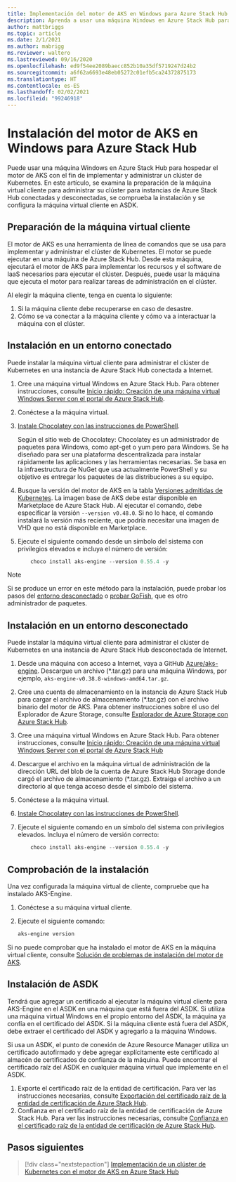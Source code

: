 ```yaml
---
title: Implementación del motor de AKS en Windows para Azure Stack Hub
description: Aprenda a usar una máquina Windows en Azure Stack Hub para hospedar el motor de AKS con el fin de implementar y administrar un clúster de Kubernetes.
author: mattbriggs
ms.topic: article
ms.date: 2/1/2021
ms.author: mabrigg
ms.reviewer: waltero
ms.lastreviewed: 09/16/2020
ms.openlocfilehash: ed9f54ee2089baecc852b10a35df5719247d24b2
ms.sourcegitcommit: a6f62a6693e48eb05272c01efb5ca24372875173
ms.translationtype: HT
ms.contentlocale: es-ES
ms.lasthandoff: 02/02/2021
ms.locfileid: "99246918"
---
```

# <a name="install-the-aks-engine-on-windows-in-azure-stack-hub"></a>Instalación del motor de AKS en Windows para Azure Stack Hub

Puede usar una máquina Windows en Azure Stack Hub para hospedar el motor de AKS con el fin de implementar y administrar un clúster de Kubernetes. En este artículo, se examina la preparación de la máquina virtual cliente para administrar su clúster para instancias de Azure Stack Hub conectadas y desconectadas, se comprueba la instalación y se configura la máquina virtual cliente en ASDK.

## <a name="prepare-the-client-vm"></a>Preparación de la máquina virtual cliente

El motor de AKS es una herramienta de línea de comandos que se usa para implementar y administrar el clúster de Kubernetes. El motor se puede ejecutar en una máquina de Azure Stack Hub. Desde esta máquina, ejecutará el motor de AKS para implementar los recursos y el software de IaaS necesarios para ejecutar el clúster. Después, puede usar la máquina que ejecuta el motor para realizar tareas de administración en el clúster.

Al elegir la máquina cliente, tenga en cuenta lo siguiente:

1. Si la máquina cliente debe recuperarse en caso de desastre.
3. Cómo se va conectar a la máquina cliente y cómo va a interactuar la máquina con el clúster.

## <a name="install-in-a-connected-environment"></a>Instalación en un entorno conectado

Puede instalar la máquina virtual cliente para administrar el clúster de Kubernetes en una instancia de Azure Stack Hub conectada a Internet.

1. Cree una máquina virtual Windows en Azure Stack Hub. Para obtener instrucciones, consulte [Inicio rápido: Creación de una máquina virtual Windows Server con el portal de Azure Stack Hub](./azure-stack-quick-windows-portal.md).
2. Conéctese a la máquina virtual.
3. [Instale Chocolatey con las instrucciones de PowerShell](https://chocolatey.org/install#install-with-powershellexe). 

    Según el sitio web de Chocolatey: Chocolatey es un administrador de paquetes para Windows, como apt-get o yum pero para Windows. Se ha diseñado para ser una plataforma descentralizada para instalar rápidamente las aplicaciones y las herramientas necesarias. Se basa en la infraestructura de NuGet que usa actualmente PowerShell y su objetivo es entregar los paquetes de las distribuciones a su equipo.
4. Busque la versión del motor de AKS en la tabla [Versiones admitidas de Kubernetes](https://github.com/Azure/aks-engine/blob/master/docs/topics/azure-stack.md#supported-aks-engine-versions). La imagen base de AKS debe estar disponible en Marketplace de Azure Stack Hub. Al ejecutar el comando, debe especificar la versión `--version v0.48.0`. Si no lo hace, el comando instalará la versión más reciente, que podría necesitar una imagen de VHD que no está disponible en Marketplace.
5. Ejecute el siguiente comando desde un símbolo del sistema con privilegios elevados e incluya el número de versión:

    ```PowerShell  
        choco install aks-engine --version 0.55.4 -y
    ```

> [!NOTE]  
> Si se produce un error en este método para la instalación, puede probar los pasos del [entorno desconectado](#install-in-a-disconnected-environment) o [probar GoFish](azure-stack-kubernetes-aks-engine-troubleshoot.md#try-gofish), que es otro administrador de paquetes.

## <a name="install-in-a-disconnected-environment"></a>Instalación en un entorno desconectado

Puede instalar la máquina virtual cliente para administrar el clúster de Kubernetes en una instancia de Azure Stack Hub desconectada de Internet.

1.  Desde una máquina con acceso a Internet, vaya a GitHub [Azure/aks-engine](https://github.com/Azure/aks-engine/releases/latest). Descargue un archivo (*.tar.gz) para una máquina Windows, por ejemplo, `aks-engine-v0.38.8-windows-amd64.tar.gz`.

2.  Cree una cuenta de almacenamiento en la instancia de Azure Stack Hub para cargar el archivo de almacenamiento (*.tar.gz) con el archivo binario del motor de AKS. Para obtener instrucciones sobre el uso del Explorador de Azure Storage, consulte [Explorador de Azure Storage con Azure Stack Hub](./azure-stack-storage-connect-se.md).

3. Cree una máquina virtual Windows en Azure Stack Hub. Para obtener instrucciones, consulte [Inicio rápido: Creación de una máquina virtual Windows Server con el portal de Azure Stack Hub](./azure-stack-quick-windows-portal.md)

4.  Descargue el archivo en la máquina virtual de administración de la dirección URL del blob de la cuenta de Azure Stack Hub Storage donde cargó el archivo de almacenamiento (*.tar.gz). Extraiga el archivo a un directorio al que tenga acceso desde el símbolo del sistema.

5. Conéctese a la máquina virtual.

6. [Instale Chocolatey con las instrucciones de PowerShell](https://chocolatey.org/install#install-with-powershellexe). 

7.  Ejecute el siguiente comando en un símbolo del sistema con privilegios elevados. Incluya el número de versión correcto:

    ```PowerShell  
        choco install aks-engine --version 0.55.4 -y
    ```

## <a name="verify-the-installation"></a>Comprobación de la instalación

Una vez configurada la máquina virtual de cliente, compruebe que ha instalado AKS-Engine.

1. Conéctese a su máquina virtual cliente.
2. Ejecute el siguiente comando:

    ```PowerShell  
    aks-engine version
    ```

Si no puede comprobar que ha instalado el motor de AKS en la máquina virtual cliente, consulte [Solución de problemas de instalación del motor de AKS](azure-stack-kubernetes-aks-engine-troubleshoot.md).


## <a name="asdk-installation"></a>Instalación de ASDK

Tendrá que agregar un certificado al ejecutar la máquina virtual cliente para AKS-Engine en el ASDK en una máquina que está fuera del ASDK. Si utiliza una máquina virtual Windows en el propio entorno del ASDK, la máquina ya confía en el certificado del ASDK. Si la máquina cliente está fuera del ASDK, debe extraer el certificado del ASDK y agregarlo a la máquina Windows.

Si usa un ASDK, el punto de conexión de Azure Resource Manager utiliza un certificado autofirmado y debe agregar explícitamente este certificado al almacén de certificados de confianza de la máquina. Puede encontrar el certificado raíz del ASDK en cualquier máquina virtual que implemente en el ASDK.

1. Exporte el certificado raíz de la entidad de certificación. Para ver las instrucciones necesarias, consulte [Exportación del certificado raíz de la entidad de certificación de Azure Stack Hub](../asdk/asdk-cli.md#export-the-azure-stack-hub-ca-root-certificate).
2. Confianza en el certificado raíz de la entidad de certificación de Azure Stack Hub. Para ver las instrucciones necesarias, consulte [Confianza en el certificado raíz de la entidad de certificación de Azure Stack Hub](../asdk/asdk-cli.md#trust-the-certificate).

## <a name="next-steps"></a>Pasos siguientes

> [!div class="nextstepaction"]
> [Implementación de un clúster de Kubernetes con el motor de AKS en Azure Stack Hub](azure-stack-kubernetes-aks-engine-deploy-cluster.md)
